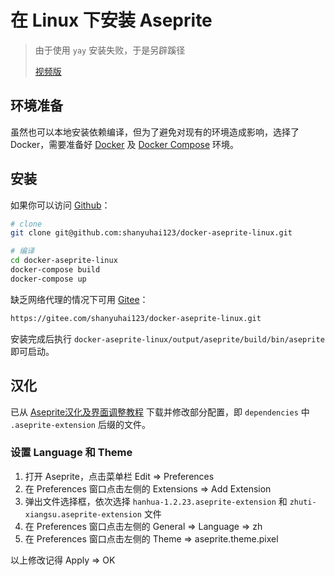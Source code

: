 # 在 Linux 下安装 Aseprite

> 由于使用 `yay` 安装失败，于是另辟蹊径
>
> [视频版](https://www.bilibili.com/video/BV1Vh411a7SS/)

## 环境准备

虽然也可以本地安装依赖编译，但为了避免对现有的环境造成影响，选择了 Docker，需要准备好 [Docker](/backend/docker/init.html) 及 [Docker Compose](/backend/docker/compose.html) 环境。

## 安装

如果你可以访问 [Github](https://github.com/shanyuhai123/docker-aseprite-linux)：

```bash
# clone
git clone git@github.com:shanyuhai123/docker-aseprite-linux.git

# 编译
cd docker-aseprite-linux
docker-compose build
docker-compose up
```

缺乏网络代理的情况下可用 [Gitee](https://gitee.com/shanyuhai123/docker-aseprite-linux)：

```bash
https://gitee.com/shanyuhai123/docker-aseprite-linux.git
```

安装完成后执行 `docker-aseprite-linux/output/aseprite/build/bin/aseprite` 即可启动。

## 汉化

已从 [Aseprite汉化及界面调整教程](https://steamcommunity.com/sharedfiles/filedetails/?id=1333477949) 下载并修改部分配置，即 `dependencies` 中 `.aseprite-extension` 后缀的文件。

### 设置 Language 和 Theme

1. 打开 Aseprite，点击菜单栏 Edit => Preferences
2. 在 Preferences 窗口点击左侧的 Extensions => Add Extension
3. 弹出文件选择框，依次选择 `hanhua-1.2.23.aseprite-extension` 和 `zhuti-xiangsu.aseprite-extension` 文件
4. 在 Preferences 窗口点击左侧的 General => Language => zh
5. 在 Preferences 窗口点击左侧的 Theme => aseprite.theme.pixel

以上修改记得 Apply => OK
